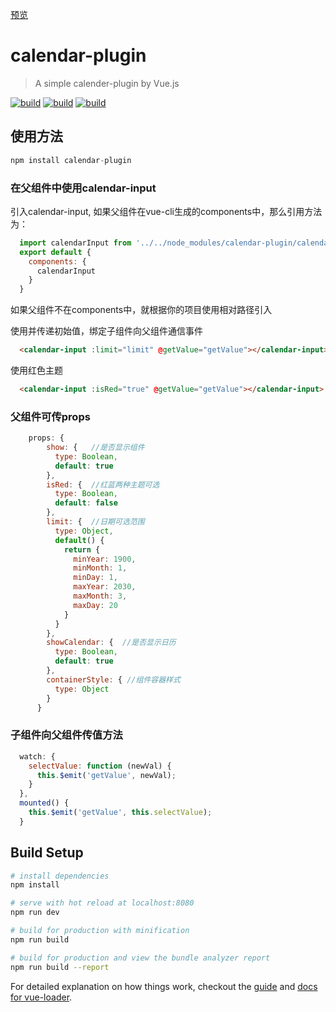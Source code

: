 [预览](https://reusjs.github.io/calendar-plugin/)

# calendar-plugin

> A simple calender-plugin by Vue.js

[![build](https://img.shields.io/wercker/ci/wercker/docs.svg)](https://github.com/Reusjs/calendar-plugin)
[![build](https://img.shields.io/badge/npm-1.0.2-blue.svg)](https://github.com/Reusjs/calendar-plugin)
[![build](https://img.shields.io/npm/l/express.svg)](https://github.com/Reusjs/calendar-plugin)

## 使用方法

```javascript
npm install calendar-plugin
```

### 在父组件中使用calendar-input
引入calendar-input, 如果父组件在vue-cli生成的components中，那么引用方法为：

```javascript
  import calendarInput from '../../node_modules/calendar-plugin/calendar-input.vue';
  export default {
    components: {
      calendarInput
    }
  }
```

如果父组件不在components中，就根据你的项目使用相对路径引入

使用并传递初始值，绑定子组件向父组件通信事件

```html
  <calendar-input :limit="limit" @getValue="getValue"></calendar-input>
```

使用红色主题

```html
  <calendar-input :isRed="true" @getValue="getValue"></calendar-input>
```



### 父组件可传props

```javascript
    props: {
        show: {   //是否显示组件
          type: Boolean,
          default: true
        },
        isRed: {  //红蓝两种主题可选
          type: Boolean,
          default: false
        },
        limit: {  //日期可选范围
          type: Object,
          default() {
            return {
              minYear: 1900,
              minMonth: 1,
              minDay: 1,
              maxYear: 2030,
              maxMonth: 3,
              maxDay: 20
            }
          }
        },
        showCalendar: {  //是否显示日历
          type: Boolean,
          default: true
        },
        containerStyle: { //组件容器样式
          type: Object
        }
      }
```

### 子组件向父组件传值方法

```javascript
  watch: {
    selectValue: function (newVal) {
      this.$emit('getValue', newVal);
    }
  },
  mounted() {
    this.$emit('getValue', this.selectValue);
  } 
```

## Build Setup

``` bash
# install dependencies
npm install

# serve with hot reload at localhost:8080
npm run dev

# build for production with minification
npm run build

# build for production and view the bundle analyzer report
npm run build --report
```

For detailed explanation on how things work, checkout the [guide](http://vuejs-templates.github.io/webpack/) and [docs for vue-loader](http://vuejs.github.io/vue-loader).

